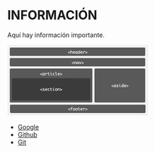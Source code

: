# INFORMACIÓN

Aquí hay información importante.

![](/img/html.png)

* [Google](https://google.es)
* [Github](https://github.com/)
* [Git](https://git-scm.com/)